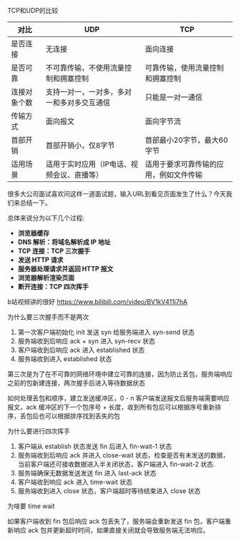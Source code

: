 TCP和UDP的比较

| 对比  | UDP | TCP |
| --- | --- | --- |
| 是否连接 | 无连接 | 面向连接 |
| 是否可靠 | 不可靠传输，不使用流量控制和拥塞控制 | 可靠传输，使用流量控制和拥塞控制 |
| 连接对象个数 | 支持一对一，一对多，多对一和多对多交互通信 | 只能是一对一通信 |
| 传输方式 | 面向报文 | 面向字节流 |
| 首部开销 | 首部开销小，仅8字节 | 首部最小20字节，最大60字节 |
| 适用场景 | 适用于实时应用（IP电话、视频会议、直播等） | 适用于要求可靠传输的应用，例如文件传输 |

很多大公司面试喜欢问这样一道面试题，输入URL到看见页面发生了什么？今天我们来总结一下。

总体来说分为以下几个过程:

- **浏览器缓存**
- **DNS 解析：将域名解析成 IP 地址**
- **TCP 连接：TCP 三次握手**
- **发送 HTTP 请求**
- **服务器处理请求并返回 HTTP 报文**
- **浏览器解析渲染页面**
- **断开连接：TCP 四次挥手**

b站视频讲的很好
https://www.bilibili.com/video/BV1kV411j7hA

为什么要三次握手而不是两次

1. 第一次客户端初始化 init 发送 syn 给服务端进入 syn-send 状态
2. 服务端收到后响应 ack + syn 进入 syn-recv 状态
3. 客户端收到后响应 ack 进入 established 状态
4. 服务端收到进入 established 状态

第三次是为了在不可靠的网络环境中建立可靠的连接，因为防止丢包，服务端响应之前的包新建连接，两次握手后进入等待数据状态

如何处理丢包和顺序，建立发送缓冲区，0 - n 客户端发送报文后服务端需要响应报文，ack 缓冲区的下一个包序号 + 长度，收到所有包后可以根据序号重新排序，丢包后也可以根据排序找到丢失的包

为什么要进行四次挥手

1. 客户端从 establish 状态发送 fin 后进入 fin-wait-1 状态
2. 服务端收到后响应 ack 并进入 close-wait 状态，检查是否有未发送的数据，当前客户端还可接收数据进入半关闭状态，客户端进入 fin-wait-2 状态.
3. 服务端确保无数据发送发送 fin 进入 last-ack 状态
4. 客户端收到响应 ack 进入 time-wait 状态
5. 服务端收到进入 close 状态，客户端超时等待结束进入 close 状态

为啥要 time wait 

如果客户端收到 fin 包后响应 ack 包丢失了，服务端会重新发送 fin 包，客户端重新响应 ack 包并更新超时时间，如果直接关闭就会导致服务端无法响应。
